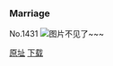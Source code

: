 ### Marriage
No.1431
![图片不见了~~~](https://imgs.xkcd.com/comics/marriage.png)

[原址](https://xkcd.com//1431) [下载](https://imgs.xkcd.com/comics/marriage.png)

